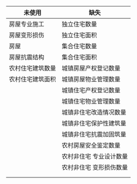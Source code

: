 | 未使用           | 缺失                    |
| ---------------- | ----------------------- |
| 房屋专业施工     | 独立住宅数量            |
| 房屋变形损伤     | 独立住宅面积            |
| 房屋             | 集合住宅数量            |
| 房屋抗震结构     | 集合住宅面积            |
| 农村住宅建筑数量 | 城镇房屋产权登记数量    |
| 农村住宅建筑面积 | 城镇房屋物业管理数量    |
|                  | 城镇住宅产权登记数量    |
|                  | 城镇住宅物业管理数量    |
|                  | 城镇非住宅改造情况数量  |
|                  | 城镇非住宅保护性建筑量  |
|                  | 城镇非住宅抗震加固筑量  |
|                  | 农村房屋安全鉴定数量    |
|                  | 农村非住宅 专业设计数量 |
|                  | 农村非住宅 变形损伤数量 |
|                  |                         |
|                  |                         |
